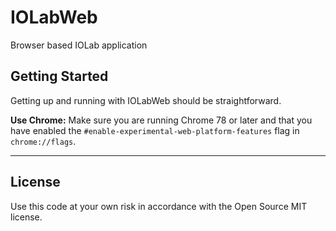 # IOLabWeb
 Browser based IOLab application

## Getting Started

Getting up and running with IOLabWeb should be straightforward. 

__Use Chrome:__ Make sure you are running Chrome 78 or later and that you have enabled the
      <code>#enable-experimental-web-platform-features</code> flag in
      <code>chrome://flags</code>.

---

## License
Use this code at your own risk in accordance with the Open Source MIT license. 

